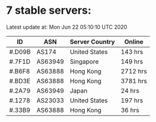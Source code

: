# 7 stable servers:

Latest update at: Mon Jun 22 05:10:10 UTC 2020

| ID | ASN | Server Country | Online |
| -- | --- | -------------- | ------ |
| #.D09B | AS174 | United States | 143 hrs |
| #.7F1D | AS63949 | Singapore | 149 hrs |
| #.B6F8 | AS63888 | Hong Kong | 2712 hrs |
| #.BD3E | AS63888 | Hong Kong | 3781 hrs |
| #.2A79 | AS63949 | Japan | 24 hrs |
| #.1278 | AS23033 | United States | 197 hrs |
| #.33B9 | AS63888 | Hong Kong | 36 hrs |

